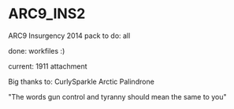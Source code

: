 # ARC9_INS2
ARC9 Insurgency 2014 pack 
to do:
all

done:
workfiles :)

current: 
1911 attachment

Big thanks to:
CurlySparkle
Arctic
Palindrone

"The words gun control and tyranny should mean the same to you"
